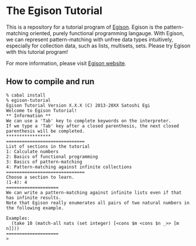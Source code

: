 # The Egison Tutorial

This is a repository for a tutorial program of [Egison](https://github.com/egisatoshi/egison).
Egison is the pattern-matching oriented, purely functional programming langauge.
With Egison, we can represent pattern-matching with unfree data types intuitively, especially for collection data, such as lists, multisets, sets.
Please try Egison with this tutorial program!

For more information, please visit [Egison website](http://www.egison.org).

## How to compile and run

```
% cabal install
% egison-tutorial
Egison Tutorial Version X.X.X (C) 2013-20XX Satoshi Egi
Welcome to Egison Tutorial!
** Information **
We can use a 'Tab' key to complete keywords on the interpreter.
If we type a 'Tab' key after a closed parenthesis, the next closed parenthesis will be completed.
*****************
==============================
List of sections in the tutorial
1: Calculate numbers
2: Basics of functional programming
3: Basics of pattern-matching
4: Pattern-matching against infinite collections
==============================
Choose a section to learn.
(1-4): 4
====================
We can write a pattern-matching against infinite lists even if that has infinite results.
Note that Egison really enumerates all pairs of two natural numbers in the following example.

Examples:
  (take 10 (match-all nats (set integer) [<cons $m <cons $n _>> [m n]]))
====================
>
```
